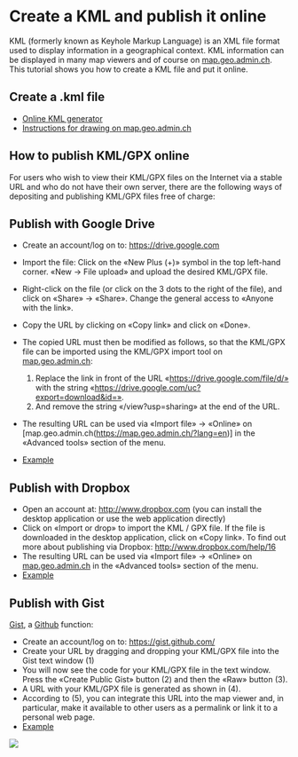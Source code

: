 # Create a KML and publish it online

KML (formerly known as Keyhole Markup Language) is an XML file format used to display information in a geographical context. KML information can be displayed in many map viewers and of course on [map.geo.admin.ch](https://map.geo.admin.ch/?lang=en). This tutorial shows you how to create a KML file and put it online.

## Create a .kml file

- [Online KML generator](https://www.swisstopo.admin.ch/fr/conversion-coordonnees-generation-de-kml)
- [Instructions for drawing on map.geo.admin.ch](https://www.geo.admin.ch/en/map-viewer-functions-drawing-and-measuring)

## How to publish KML/GPX online

For users who wish to view their KML/GPX files on the Internet via a stable URL and who do not have their own server, there are the following ways of depositing and publishing KML/GPX files free of charge:

## Publish with Google Drive

- Create an account/log on to: https://drive.google.com
- Import the file: Click on the «New Plus (+)» symbol in the top left-hand corner. «New -> File upload» and upload the desired KML/GPX file.
- Right-click on the file (or click on the 3 dots to the right of the file), and click on «Share» -> «Share». Change the general access to «Anyone with the link».
- Copy the URL by clicking on «Copy link» and click on «Done».
- The copied URL must then be modified as follows, so that the KML/GPX file can be imported using the KML/GPX import tool on [map.geo.admin.ch](https://map.geo.admin.ch/?lang=en):

  1.  Replace the link in front of the URL «https://drive.google.com/file/d/» with the string «https://drive.google.com/uc?export=download&id=».
  2.  And remove the string «/view?usp=sharing» at the end of the URL.

- The resulting URL can be used via «Import file» -> «Online» on [map.geo.admin.ch(https://map.geo.admin.ch/?lang=en)] in the «Advanced tools» section of the menu.
- [Example](https://s.geo.admin.ch/90ece1e5d2)

## Publish with Dropbox

- Open an account at: http://www.dropbox.com (you can install the desktop application or use the web application directly)
- Click on «Import or drop» to import the KML / GPX file. If the file is downloaded in the desktop application, click on «Copy link».
  To find out more about publishing via Dropbox: http://www.dropbox.com/help/16
- The resulting URL can be used via «Import file» -> «Online» on [map.geo.admin.ch](https://map.geo.admin.ch/?lang=en) in the «Advanced tools» section of the menu.
- [Example](https://s.geo.admin.ch/90ece1e5d2)

## Publish with Gist

[Gist](https://gist.github.com/), a [Github](https://github.com/) function:

- Create an account/log on to: https://gist.github.com/
- Create your URL by dragging and dropping your KML/GPX file into the Gist text window (1)
- You will now see the code for your KML/GPX file in the text window. Press the «Create Public Gist» button (2) and then the «Raw» button (3).
- A URL with your KML/GPX file is generated as shown in (4).
- According to (5), you can integrate this URL into the map viewer and, in particular, make it available to other users as a permalink or link it to a personal web page.
- [Example](https://s.geo.admin.ch/90ece1e5d2)

<img src="../../static/gist.avif">
